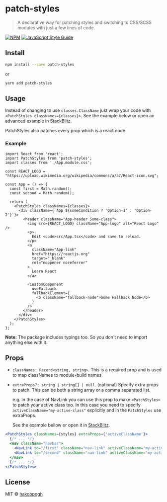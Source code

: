 # patch-styles

> A declarative way for patching styles and switching to
> CSS/SCSS modules with just a few lines of code.

[![NPM](https://img.shields.io/npm/v/patch-styles.svg)][npm-patch-styles]
[![JavaScript Style Guide](https://img.shields.io/badge/code_style-standard-brightgreen.svg)][js-style-guide]

## Install

```bash
npm install --save patch-styles
```
or
```bash
yarn add patch-styles
```


## Usage

Instead of changing to use `classes.ClassName` just wrap your code with
`<PatchStyles classNames={classes}>`.
See the example below or open an advanced example in
[StackBlitz][stackblitz-example].

PatchStyles also patches every prop which is a react node.

### Example

```tsx
import React from 'react';
import PatchStyles from 'patch-styles';
import classes from './App.module.css';

const REACT_LOGO = "https://upload.wikimedia.org/wikipedia/commons/a/a7/React-icon.svg";

const App = () => {
  const first = Math.random();
  const second = Math.random();

  return (
    <PatchStyles classNames={classes}>
      <div className={`App ${someCondition ? 'Option-1' : 'Option-2'}`}>
        <header className="App-header Some-class">
          <img src={REACT_LOGO} className="App-logo" alt="React Logo" />
          <p>
            Edit <code>src/App.tsx</code> and save to reload.
          </p>
          <a
            className="App-link"
            href="https://reactjs.org"
            target="_blank"
            rel="noopener noreferrer"
          >
            Learn React
          </a>

          <CustomComponent
            useFallback
            fallbackElement={
              <b className="fallback-node">Some Fallback Node</b>
            }
          />
        </header>
      </div>
    </PatchStyles>
  );
};
```

**Note:** The package includes typings too. So you don't need to import anything else with it.

## Props

* `classNames: Record<string, string>`.
  This is a required prop and is used to map classNames
  to module-build names.
* `extraProps?: string | string[] | null`.
  (optional) Specify extra props to patch.
  This can be both a string array or a comma separated list.

  e.g. In the case of NavLink you can use this prop
  to make `<PatchStyles>` to patch your active class too.
  In this case you need to specify `activeClassName="my-active-class"`
  explicitly and in the `PatchStyles` use extraProps.

  See the example bellow or open it in [StackBlitz][stackblitz-example].

```jsx
<PatchStyles classNames={styles} extraProps={'activeClassName'}>
  {/* ... */}
  <nav className="navbar">
    <NavLink to="/first" className="nav-link" activeClassName="my-active-class">First Page</NavLink>
    <NavLink to="/second" className="nav-link" activeClassName="my-active-class">Second Page</NavLink>
  </nav>
  {/* ... */}
</PatchStyles>
```


## License

MIT © [hakobpogh][github-hakobpogh]

[github-hakobpogh]: https://github.com/hakobpogh
[stackblitz-example]: https://stackblitz.com/edit/react-patch-styles?file=src/App.js
[npm-patch-styles]: https://www.npmjs.com/package/patch-styles
[js-style-guide]: https://standardjs.com
